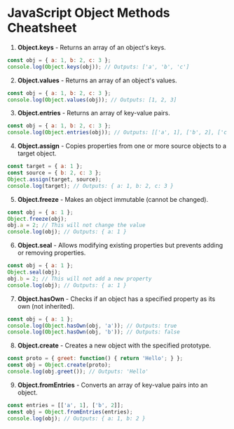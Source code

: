
# JavaScript Object Methods Cheatsheet

1. **Object.keys** - Returns an array of an object's keys.
```javascript
const obj = { a: 1, b: 2, c: 3 };
console.log(Object.keys(obj)); // Outputs: ['a', 'b', 'c']
```

2. **Object.values** - Returns an array of an object's values.
```javascript
const obj = { a: 1, b: 2, c: 3 };
console.log(Object.values(obj)); // Outputs: [1, 2, 3]
```

3. **Object.entries** - Returns an array of key-value pairs.
```javascript
const obj = { a: 1, b: 2, c: 3 };
console.log(Object.entries(obj)); // Outputs: [['a', 1], ['b', 2], ['c', 3]]
```

4. **Object.assign** - Copies properties from one or more source objects to a target object.
```javascript
const target = { a: 1 };
const source = { b: 2, c: 3 };
Object.assign(target, source);
console.log(target); // Outputs: { a: 1, b: 2, c: 3 }
```

5. **Object.freeze** - Makes an object immutable (cannot be changed).
```javascript
const obj = { a: 1 };
Object.freeze(obj);
obj.a = 2; // This will not change the value
console.log(obj); // Outputs: { a: 1 }
```

6. **Object.seal** - Allows modifying existing properties but prevents adding or removing properties.
```javascript
const obj = { a: 1 };
Object.seal(obj);
obj.b = 2; // This will not add a new property
console.log(obj); // Outputs: { a: 1 }
```

7. **Object.hasOwn** - Checks if an object has a specified property as its own (not inherited).
```javascript
const obj = { a: 1 };
console.log(Object.hasOwn(obj, 'a')); // Outputs: true
console.log(Object.hasOwn(obj, 'b')); // Outputs: false
```

8. **Object.create** - Creates a new object with the specified prototype.
```javascript
const proto = { greet: function() { return 'Hello'; } };
const obj = Object.create(proto);
console.log(obj.greet()); // Outputs: 'Hello'
```

9. **Object.fromEntries** - Converts an array of key-value pairs into an object.
```javascript
const entries = [['a', 1], ['b', 2]];
const obj = Object.fromEntries(entries);
console.log(obj); // Outputs: { a: 1, b: 2 }
```
